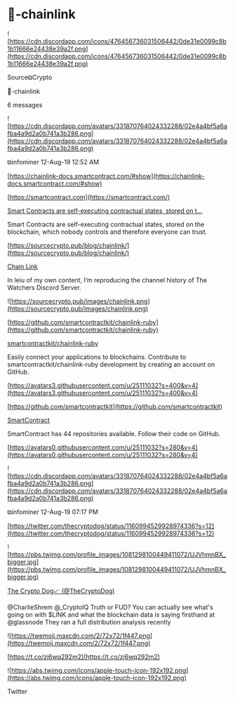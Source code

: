 # 🔀-chainlink

![https://cdn.discordapp.com/icons/476456736031506442/0de31e0099c8b1b11666e24438e39a2f.png](https://cdn.discordapp.com/icons/476456736031506442/0de31e0099c8b1b11666e24438e39a2f.png)

Source⧉Crypto

🔀-chainlink

6 messages

![https://cdn.discordapp.com/avatars/331870764024332288/02e4a4bf5a6afba4a9d2a0b741a3b286.png](https://cdn.discordapp.com/avatars/331870764024332288/02e4a4bf5a6afba4a9d2a0b741a3b286.png)

⧉infominer 12-Aug-19 12:52 AM

[https://chainlink-docs.smartcontract.com/#show](https://chainlink-docs.smartcontract.com/#show)

[https://smartcontract.com](https://smartcontract.com/)

[Smart Contracts are self-executing contractual states, stored on t...](https://smartcontract.com/)

Smart Contracts are self-executing contractual states, stored on the blockchain, which nobody controls and therefore everyone can trust.

[https://sourcecrypto.pub/blog/chainlink/](https://sourcecrypto.pub/blog/chainlink/)

[Chain Link](https://sourcecrypto.pub/blog/chainlink/)

In leiu of my own content, I’m reproducing the channel history of The Watchers Discord Server.

![https://sourcecrypto.pub/images/chainlink.png](https://sourcecrypto.pub/images/chainlink.png)

[https://github.com/smartcontractkit/chainlink-ruby](https://github.com/smartcontractkit/chainlink-ruby)

[smartcontractkit/chainlink-ruby](https://github.com/smartcontractkit/chainlink-ruby)

Easily connect your applications to blockchains. Contribute to smartcontractkit/chainlink-ruby development by creating an account on GitHub.

[https://avatars3.githubusercontent.com/u/25111032?s=400&v=4](https://avatars3.githubusercontent.com/u/25111032?s=400&v=4)

[https://github.com/smartcontractkit](https://github.com/smartcontractkit)

[SmartContract](https://github.com/smartcontractkit)

SmartContract has 44 repositories available. Follow their code on GitHub.

[https://avatars0.githubusercontent.com/u/25111032?s=280&v=4](https://avatars0.githubusercontent.com/u/25111032?s=280&v=4)

![https://cdn.discordapp.com/avatars/331870764024332288/02e4a4bf5a6afba4a9d2a0b741a3b286.png](https://cdn.discordapp.com/avatars/331870764024332288/02e4a4bf5a6afba4a9d2a0b741a3b286.png)

⧉infominer 12-Aug-19 07:17 PM

[https://twitter.com/thecryptodog/status/1160994529928974336?s=12](https://twitter.com/thecryptodog/status/1160994529928974336?s=12)

![https://pbs.twimg.com/profile_images/1081298100449411072/UJVhmnBX_bigger.jpg](https://pbs.twimg.com/profile_images/1081298100449411072/UJVhmnBX_bigger.jpg)

[The Crypto Dog📈 (@TheCryptoDog)](https://twitter.com/TheCryptoDog)

@CharlieShrem @_CryptoIQ Truth or FUD? You can actually see what's going on with $LINK and what the blockchain data is saying firsthand at @glassnode They ran a full distribution analysis recently

![https://twemoji.maxcdn.com/2/72x72/1f447.png](https://twemoji.maxcdn.com/2/72x72/1f447.png)

[https://t.co/zj6wq292m2](https://t.co/zj6wq292m2)

![https://abs.twimg.com/icons/apple-touch-icon-192x192.png](https://abs.twimg.com/icons/apple-touch-icon-192x192.png)

Twitter